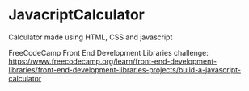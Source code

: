 # JavacriptCalculator
Calculator made using HTML, CSS and javascript

FreeCodeCamp Front End Development Libraries challenge:
https://www.freecodecamp.org/learn/front-end-development-libraries/front-end-development-libraries-projects/build-a-javascript-calculator
